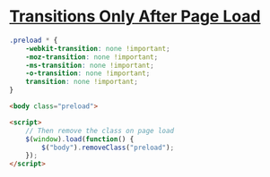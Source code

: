 [Transitions Only After Page Load](https://css-tricks.com/transitions-only-after-page-load/)
===

```scss
.preload * {
    -webkit-transition: none !important;
    -moz-transition: none !important;
    -ms-transition: none !important;
    -o-transition: none !important;
    transition: none !important;
}
```

```html
<body class="preload">

<script>
    // Then remove the class on page load
    $(window).load(function() {
        $("body").removeClass("preload");
    });
</script>
```